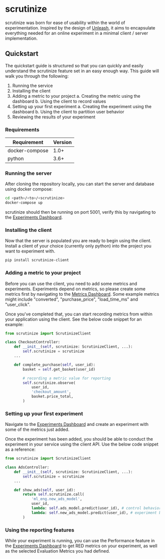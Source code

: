 # scrutinize

scrutinize was born for ease of usability within the world of experimentation. Inspired by the design of [Unleash](https://github.com/Unleash/unleash), it aims to encapsulate everything needed for an online experiment in a minimal client / server implementation.

## Quickstart

The quickstart guide is structured so that you can quickly and easily understand the scrutinize feature set in an easy enough way. This guide will walk you through the following:

1. Running the service
2. Installing the client
3. Adding a metric to your project
  a. Creating the metric using the dashboard
  b. Using the client to record values
4. Setting up your first experiment
  a. Creating the experiment using the dashboard
  b. Using the client to partition user behavior
5. Reviewing the results of your experiment

### Requirements

| Requirement   | Version       |
| ------------- | ------------- |
| docker-compose| 1.0+          |
| python        | 3.6+          |

### Running the server

After cloning the repository locally, you can start the server and database using docker compose:

```bash
cd <path>/<to>/<scrutinize>
docker-compose up
```

scrutinize should then be running on port 5001, verify this by navigating to the [Experiments Dashboard](http://localhost:5001).

### Installing the client

Now that the server is populated you are ready to begin using the client. Install a client of your choice (currently only python) into the project you want to experiment with.

```bash
pip install scrutinize-client
```

### Adding a metric to your project

Before you can use the client, you need to add some metrics and experiments. Experiments depend on metrics, so please create some metrics first by navigating to the [Metrics Dashboard](http://localhost:5001/metrics). Some example metrics might include "converted", "purchase_price", "load_time_ms" and "user_click".

Once you've completed that, you can start recording metrics from within your application using the client. See the below code snippet for an example:

```python
from scrutinize import ScrutinizeClient

class CheckoutController:
    def __init__(self, scrutinize: ScrutinizeClient, ...):
        self.scrutinize = scrutinize
    ...

    def complete_purchase(self, user_id):
        basket = self.get_basket(user_id)

        # recording a metric value for reporting
        self.scrutinize.observe(
            user_id,
            'checkout_amount',
            basket.price_total,
        )
```

### Setting up your first experiment

Navigate to the [Experiments Dashboard](http://localhost:5001) and create an experiment with some of the metrics just added.

Once the experiment has been added, you should be able to conduct the experiment in your service using the client API. Use the below code snippet as a reference:

```python
from scrutinize import ScrutinizeClient

class AdsController:
    def __init__(self, scrutinize: ScrutinizeClient, ...):
        self.scrutinize = scrutinize
    ...

    def show_ads(self, user_id):
        return self.scrutinize.call(
            'ml_eng.new_ads_model',
            user_id,
            lambda: self.ads_model.predict(user_id), # control behavior
            lambda: self.new_ads_model.predict(user_id), # experiment behavior
        )
```

### Using the reporting features

While your experiment is running, you can use the Performance feature in the [Experiments Dashboard](http://localhost:5001) to get RED metrics on your experiment, as well as the selected Evaluation Metrics you had defined.
